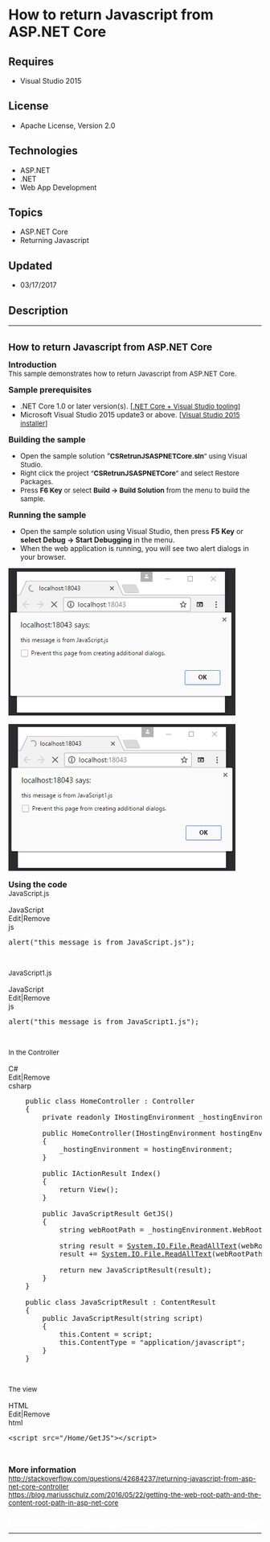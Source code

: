 # How to return Javascript from ASP.NET Core
## Requires
- Visual Studio 2015
## License
- Apache License, Version 2.0
## Technologies
- ASP.NET
- .NET
- Web App Development
## Topics
- ASP.NET Core
- Returning Javascript
## Updated
- 03/17/2017
## Description

<hr>
<div><a href="http://blogs.msdn.com/b/onecode" style="margin-top:3px"><img src="-onecodesampletopbanner1" alt="">
</a></div>
<p style="margin-left:0pt; margin-right:0pt; margin-top:0pt; margin-bottom:.0001pt; font-size:10.0pt; direction:ltr; unicode-bidi:normal">
<span style="font-weight:bold; font-size:14pt"><span style="font-weight:bold; font-size:14pt">How to return Javascript from ASP.NET Core</span></span></p>
<p style="margin-left:0pt; margin-right:0pt; margin-top:10pt; margin-bottom:.0001pt; font-size:10.0pt; direction:ltr; unicode-bidi:normal">
<span style="font-weight:bold; font-size:12pt"><span style="font-weight:bold; font-size:12pt">Introduction
</span></span></p>
<p style="margin-left:0pt; margin-right:0pt; margin-top:0pt; margin-bottom:.0001pt; font-size:10.0pt; direction:ltr; unicode-bidi:normal">
This sample demonstrates how to return Javascript from ASP.NET Core.</p>
<p style="margin-left:0pt; margin-right:0pt; margin-top:10pt; margin-bottom:.0001pt; font-size:10.0pt; direction:ltr; unicode-bidi:normal">
<span style="font-weight:bold; font-size:12pt"><span style="font-weight:bold; font-size:12pt">Sample prerequisites</span><a name="_GoBack"></a></span></p>
<ul>
<li>.NET Core 1.0 or later version(s). [<a href="https://go.microsoft.com/fwlink/?LinkID=827546" style="font-size:10pt">.NET Core &#43; Visual Studio tooling</a><span style="font-size:10pt">]</span>
</li><li>Microsoft Visual Studio 2015 update3 or above. [<a href="https://www.microsoft.com/en-sg/download/details.aspx?id=48146" style="font-size:10pt">Visual Studio 2015 installer</a><span style="font-size:10pt">]</span>
</li></ul>
<p style="margin-left:0pt; margin-right:0pt; margin-top:10pt; margin-bottom:.0001pt; font-size:10.0pt; direction:ltr; unicode-bidi:normal">
<span style="font-weight:bold; font-size:12pt"><span style="font-weight:bold; font-size:12pt">Building the sample</span></span></p>
<ul>
<li>Open the sample solution &ldquo;<strong style="font-size:10pt">CSRetrunJSASPNETCore.sln</strong><span style="font-size:10pt">&rdquo; using Visual Studio.</span>
</li><li><span style="font-size:10pt">Right click the project &ldquo;<strong>CSRetrunJSASPNETCore</strong>&rdquo; and select Restore Packages.<br>
</span></li><li><span style="font-size:10pt">Press <strong>F6 Key</strong> or select <strong>
Build -&gt; Build Solution</strong> from the menu to build the sample.<br>
</span></li></ul>
<p style="margin-left:0pt; margin-right:0pt; margin-top:10pt; margin-bottom:.0001pt; font-size:10.0pt; direction:ltr; unicode-bidi:normal">
<span style="font-weight:bold; font-size:12pt"><span style="font-weight:bold; font-size:12pt">Running the sample</span></span></p>
<ul>
<li>Open the sample solution using Visual Studio, then press <strong>F5 Key</strong> or
<strong>select Debug -&gt; Start Debugging</strong> in the menu. </li><li>When the web application is running, you will see two alert dialogs in your browser.
</li></ul>
<p><span style="white-space:pre"><img id="170959" src="170959-1.png" alt="" width="452" height="293"></span></p>
<p><span style="white-space:pre"><span style="white-space:pre"><img id="170960" src="170960-2.png" alt="" width="452" height="292"></span></span></p>
<p style="margin-left:0pt; margin-right:0pt; margin-top:10pt; margin-bottom:.0001pt; font-size:10.0pt; direction:ltr; unicode-bidi:normal">
<span style="font-weight:bold; font-size:12pt"><span style="font-weight:bold; font-size:12pt">Using the code</span></span></p>
<p style="margin-left:0pt; margin-right:0pt; margin-top:0pt; margin-bottom:.0001pt; font-size:10.0pt; direction:ltr; unicode-bidi:normal">
JavaScript.js</p>
<p style="margin-left:0pt; margin-right:0pt; margin-top:0pt; margin-bottom:.0001pt; font-size:10.0pt; direction:ltr; unicode-bidi:normal">
&nbsp;</p>
<div class="scriptcode">
<div class="pluginEditHolder" pluginCommand="mceScriptCode">
<div class="title"><span>JavaScript</span></div>
<div class="pluginLinkHolder"><span class="pluginEditHolderLink">Edit</span>|<span class="pluginRemoveHolderLink">Remove</span></div>
<span class="hidden">js</span>

<div class="preview">
<pre class="js">alert(<span class="js__string">&quot;this&nbsp;message&nbsp;is&nbsp;from&nbsp;JavaScript.js&quot;</span>);</pre>
</div>
</div>
</div>
<p>&nbsp;</p>
<p style="margin-left:0pt; margin-right:0pt; margin-top:0pt; margin-bottom:.0001pt; font-size:10.0pt; direction:ltr; unicode-bidi:normal">
JavaScript1.js</p>
<p style="margin-left:0pt; margin-right:0pt; margin-top:0pt; margin-bottom:.0001pt; font-size:10.0pt; direction:ltr; unicode-bidi:normal">
&nbsp;</p>
<div class="scriptcode">
<div class="pluginEditHolder" pluginCommand="mceScriptCode">
<div class="title"><span>JavaScript</span></div>
<div class="pluginLinkHolder"><span class="pluginEditHolderLink">Edit</span>|<span class="pluginRemoveHolderLink">Remove</span></div>
<span class="hidden">js</span>

<div class="preview">
<pre class="js">alert(<span class="js__string">&quot;this&nbsp;message&nbsp;is&nbsp;from&nbsp;JavaScript1.js&quot;</span>);</pre>
</div>
</div>
</div>
<p>&nbsp;</p>
<p style="margin-left:0pt; margin-right:0pt; margin-top:0pt; margin-bottom:.0001pt; font-size:10.0pt; direction:ltr; unicode-bidi:normal">
In the Controller</p>
<p style="margin-left:0pt; margin-right:0pt; margin-top:0pt; margin-bottom:.0001pt; font-size:10.0pt; direction:ltr; unicode-bidi:normal">
&nbsp;</p>
<div class="scriptcode">
<div class="pluginEditHolder" pluginCommand="mceScriptCode">
<div class="title"><span>C#</span></div>
<div class="pluginLinkHolder"><span class="pluginEditHolderLink">Edit</span>|<span class="pluginRemoveHolderLink">Remove</span></div>
<span class="hidden">csharp</span>

<div class="preview">
<pre class="csharp">&nbsp;&nbsp;&nbsp;&nbsp;<span class="cs__keyword">public</span>&nbsp;<span class="cs__keyword">class</span>&nbsp;HomeController&nbsp;:&nbsp;Controller&nbsp;
&nbsp;&nbsp;&nbsp;&nbsp;{&nbsp;
&nbsp;&nbsp;&nbsp;&nbsp;&nbsp;&nbsp;&nbsp;&nbsp;<span class="cs__keyword">private</span>&nbsp;<span class="cs__keyword">readonly</span>&nbsp;IHostingEnvironment&nbsp;_hostingEnvironment;&nbsp;
&nbsp;
&nbsp;&nbsp;&nbsp;&nbsp;&nbsp;&nbsp;&nbsp;&nbsp;<span class="cs__keyword">public</span>&nbsp;HomeController(IHostingEnvironment&nbsp;hostingEnvironment)&nbsp;
&nbsp;&nbsp;&nbsp;&nbsp;&nbsp;&nbsp;&nbsp;&nbsp;{&nbsp;
&nbsp;&nbsp;&nbsp;&nbsp;&nbsp;&nbsp;&nbsp;&nbsp;&nbsp;&nbsp;&nbsp;&nbsp;_hostingEnvironment&nbsp;=&nbsp;hostingEnvironment;&nbsp;
&nbsp;&nbsp;&nbsp;&nbsp;&nbsp;&nbsp;&nbsp;&nbsp;}&nbsp;
&nbsp;
&nbsp;&nbsp;&nbsp;&nbsp;&nbsp;&nbsp;&nbsp;&nbsp;<span class="cs__keyword">public</span>&nbsp;IActionResult&nbsp;Index()&nbsp;
&nbsp;&nbsp;&nbsp;&nbsp;&nbsp;&nbsp;&nbsp;&nbsp;{&nbsp;
&nbsp;&nbsp;&nbsp;&nbsp;&nbsp;&nbsp;&nbsp;&nbsp;&nbsp;&nbsp;&nbsp;&nbsp;<span class="cs__keyword">return</span>&nbsp;View();&nbsp;
&nbsp;&nbsp;&nbsp;&nbsp;&nbsp;&nbsp;&nbsp;&nbsp;}&nbsp;
&nbsp;
&nbsp;&nbsp;&nbsp;&nbsp;&nbsp;&nbsp;&nbsp;&nbsp;<span class="cs__keyword">public</span>&nbsp;JavaScriptResult&nbsp;GetJS()&nbsp;
&nbsp;&nbsp;&nbsp;&nbsp;&nbsp;&nbsp;&nbsp;&nbsp;{&nbsp;
&nbsp;&nbsp;&nbsp;&nbsp;&nbsp;&nbsp;&nbsp;&nbsp;&nbsp;&nbsp;&nbsp;&nbsp;<span class="cs__keyword">string</span>&nbsp;webRootPath&nbsp;=&nbsp;_hostingEnvironment.WebRootPath;&nbsp;
&nbsp;
&nbsp;&nbsp;&nbsp;&nbsp;&nbsp;&nbsp;&nbsp;&nbsp;&nbsp;&nbsp;&nbsp;&nbsp;<span class="cs__keyword">string</span>&nbsp;result&nbsp;=&nbsp;<a class="libraryLink" href="https://msdn.microsoft.com/en-US/library/System.IO.File.ReadAllText.aspx" target="_blank" title="Auto generated link to System.IO.File.ReadAllText">System.IO.File.ReadAllText</a>(webRootPath&nbsp;&#43;&nbsp;<span class="cs__string">&quot;/JavaScript.js&quot;</span>);&nbsp;
&nbsp;&nbsp;&nbsp;&nbsp;&nbsp;&nbsp;&nbsp;&nbsp;&nbsp;&nbsp;&nbsp;&nbsp;result&nbsp;&#43;=&nbsp;<a class="libraryLink" href="https://msdn.microsoft.com/en-US/library/System.IO.File.ReadAllText.aspx" target="_blank" title="Auto generated link to System.IO.File.ReadAllText">System.IO.File.ReadAllText</a>(webRootPath&nbsp;&#43;&nbsp;<span class="cs__string">&quot;/JavaScript1.js&quot;</span>);&nbsp;
&nbsp;
&nbsp;&nbsp;&nbsp;&nbsp;&nbsp;&nbsp;&nbsp;&nbsp;&nbsp;&nbsp;&nbsp;&nbsp;<span class="cs__keyword">return</span>&nbsp;<span class="cs__keyword">new</span>&nbsp;JavaScriptResult(result);&nbsp;
&nbsp;&nbsp;&nbsp;&nbsp;&nbsp;&nbsp;&nbsp;&nbsp;}&nbsp;
&nbsp;&nbsp;&nbsp;&nbsp;}&nbsp;
&nbsp;
&nbsp;&nbsp;&nbsp;&nbsp;<span class="cs__keyword">public</span>&nbsp;<span class="cs__keyword">class</span>&nbsp;JavaScriptResult&nbsp;:&nbsp;ContentResult&nbsp;
&nbsp;&nbsp;&nbsp;&nbsp;{&nbsp;
&nbsp;&nbsp;&nbsp;&nbsp;&nbsp;&nbsp;&nbsp;&nbsp;<span class="cs__keyword">public</span>&nbsp;JavaScriptResult(<span class="cs__keyword">string</span>&nbsp;script)&nbsp;
&nbsp;&nbsp;&nbsp;&nbsp;&nbsp;&nbsp;&nbsp;&nbsp;{&nbsp;
&nbsp;&nbsp;&nbsp;&nbsp;&nbsp;&nbsp;&nbsp;&nbsp;&nbsp;&nbsp;&nbsp;&nbsp;<span class="cs__keyword">this</span>.Content&nbsp;=&nbsp;script;&nbsp;
&nbsp;&nbsp;&nbsp;&nbsp;&nbsp;&nbsp;&nbsp;&nbsp;&nbsp;&nbsp;&nbsp;&nbsp;<span class="cs__keyword">this</span>.ContentType&nbsp;=&nbsp;<span class="cs__string">&quot;application/javascript&quot;</span>;&nbsp;
&nbsp;&nbsp;&nbsp;&nbsp;&nbsp;&nbsp;&nbsp;&nbsp;}&nbsp;
&nbsp;&nbsp;&nbsp;&nbsp;}&nbsp;</pre>
</div>
</div>
</div>
<p>&nbsp;</p>
<p style="margin-left:0pt; margin-right:0pt; margin-top:0pt; margin-bottom:.0001pt; font-size:10.0pt; direction:ltr; unicode-bidi:normal">
The view</p>
<p style="margin-left:0pt; margin-right:0pt; margin-top:0pt; margin-bottom:.0001pt; font-size:10.0pt; direction:ltr; unicode-bidi:normal">
&nbsp;</p>
<div class="scriptcode">
<div class="pluginEditHolder" pluginCommand="mceScriptCode">
<div class="title"><span>HTML</span></div>
<div class="pluginLinkHolder"><span class="pluginEditHolderLink">Edit</span>|<span class="pluginRemoveHolderLink">Remove</span></div>
<span class="hidden">html</span>

<div class="preview">
<pre class="html"><span class="html__tag_start">&lt;script</span>&nbsp;<span class="html__attr_name">src</span>=<span class="html__attr_value">&quot;/Home/GetJS&quot;</span><span class="html__tag_start">&gt;</span><span class="html__tag_end">&lt;/script&gt;</span></pre>
</div>
</div>
</div>
<p>&nbsp;</p>
<p style="margin-left:0pt; margin-right:0pt; margin-top:10pt; margin-bottom:.0001pt; font-size:10.0pt; direction:ltr; unicode-bidi:normal">
<span style="font-weight:bold; font-size:12pt"><span style="font-weight:bold; font-size:12pt">More information</span></span></p>
<p style="margin-left:0pt; margin-right:0pt; margin-top:0pt; margin-bottom:.0001pt; font-size:10.0pt; direction:ltr; unicode-bidi:normal">
<a href="http://stackoverflow.com/questions/42684237/returning-javascript-from-asp-net-core-controller">http://stackoverflow.com/questions/42684237/returning-javascript-from-asp-net-core-controller</a>&nbsp;</p>
<p style="margin-left:0pt; margin-right:0pt; margin-top:0pt; margin-bottom:.0001pt; font-size:10.0pt; direction:ltr; unicode-bidi:normal">
<a href="https://blog.mariusschulz.com/2016/05/22/getting-the-web-root-path-and-the-content-root-path-in-asp-net-core">https://blog.mariusschulz.com/2016/05/22/getting-the-web-root-path-and-the-content-root-path-in-asp-net-core</a>&nbsp;</p>
<p style="margin-left:0pt; margin-right:0pt; margin-top:0pt; margin-bottom:.0001pt; font-size:10.0pt; direction:ltr; unicode-bidi:normal">
<span>&nbsp;</span></p>
<p style="line-height:0.6pt; color:white">Microsoft All-In-One Code Framework is a free, centralized code sample library driven by developers' real-world pains and needs. The goal is to provide customer-driven code samples for all Microsoft development technologies,
 and reduce developers' efforts in solving typical programming tasks. Our team listens to developers&rsquo; pains in the MSDN forums, social media and various DEV communities. We write code samples based on developers&rsquo; frequently asked programming tasks,
 and allow developers to download them with a short sample publishing cycle. Additionally, we offer a free code sample request service. It is a proactive way for our developer community to obtain code samples directly from Microsoft.</p>
<hr>
<div><a href="http://go.microsoft.com/?linkid=9759640" style="margin-top:3px"><img src="-onecodelogo" alt="">
</a></div>
